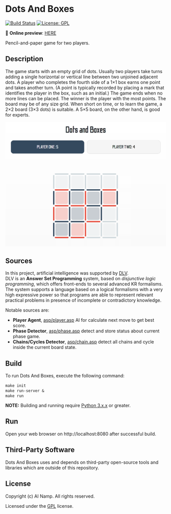 # Dots And Boxes
[![Build Status](https://travis-ci.com/ai-namp/dots-and-boxes.svg?branch=main)](https://travis-ci.com/ai-namp/dots-and-boxes)
[![License: GPL](https://img.shields.io/badge/License-GPL-blue.svg)](/LICENSE) 

:game_die: **Online preview**: [HERE](https://dots-and-boxes-ai-namp.herokuapp.com/)  

Pencil-and-paper game for two players.  

## Description
The game starts with an empty grid of dots. Usually two players take turns adding a single horizontal or vertical line between two unjoined adjacent dots. A player who completes the fourth side of a 1×1 box earns one point and takes another turn. (A point is typically recorded by placing a mark that identifies the player in the box, such as an initial.) The game ends when no more lines can be placed. The winner is the player with the most points. The board may be of any size grid. When short on time, or to learn the game, a 2×2 board (3×3 dots) is suitable. A 5×5 board, on the other hand, is good for experts.

![Screenshot](/docs/images/screen01.png)

## Sources
In this project, artificial intelligence was supported by [DLV](https://dlv.demacs.unical.it/).  
DLV is an **Answer Set Programming** system, based on *disjunctive logic programming*, which offers front-ends to several advanced KR formalisms. The system supports a language based on a logical formalisms with a very high expressive power so that programs are able to represent relevant practical problems in presence of incomplete or contradictory knowledge.  

Notable sources are:
- **Player Agent**, [asp/player.asp](https://github.com/ai-namp/dots-and-boxes/blob/main/src/asp/player.asp) AI for calculate next move to get best score.
- **Phase Detector**, [asp/phase.asp](https://github.com/ai-namp/dots-and-boxes/blob/main/src/asp/phase.asp) detect and store status about current phase game.
- **Chains/Cycles Detector**, [asp/chain.asp](https://github.com/ai-namp/dots-and-boxes/blob/main/src/asp/chain.asp) detect all chains and cycle inside the current board state.


## Build

To run Dots And Boxes, execute the following command:
```shell script
make init
make run-server & 
make run
```
**NOTE:** Building and running require [Python 3.x.x](https://www.python.org/) or greater.  

## Run
Open your web browser on http://localhost:8080 after successful build.  


## Third-Party Software
Dots And Boxes uses and depends on third-party open-source tools and libraries which are outside of this repository.
## License

Copyright (c) AI Namp. All rights reserved.

Licensed under the [GPL](/LICENSE) license.

